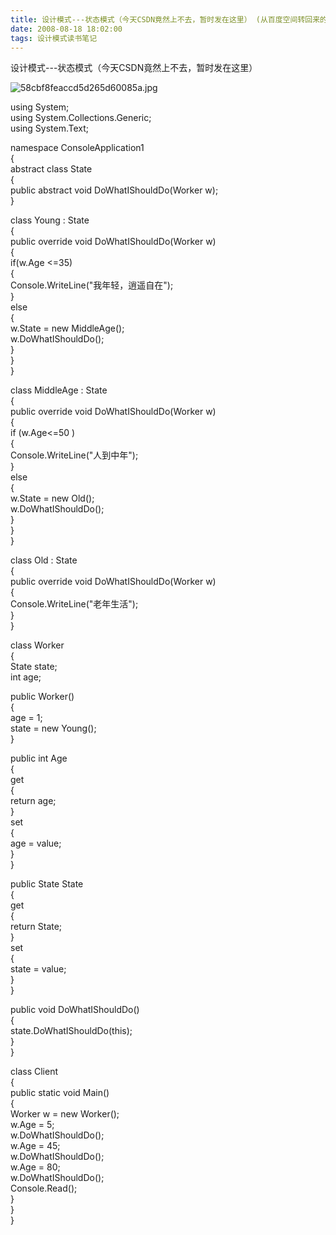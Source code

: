 ```yaml
---
title: 设计模式---状态模式（今天CSDN竟然上不去，暂时发在这里） (从百度空间转回来的)
date: 2008-08-18 18:02:00
tags: 设计模式读书笔记
---
```

设计模式---状态模式（今天CSDN竟然上不去，暂时发在这里）


![58cbf8feaccd5d265d60085a.jpg](http://hiphotos.baidu.com/yansuochonglou/pic/item/58cbf8feaccd5d265d60085a.jpg)

using System;  
using System.Collections.Generic;  
using System.Text;

namespace ConsoleApplication1  
{  
abstract class State  
{  
public abstract void DoWhatIShouldDo(Worker w);  
}

class Young : State  
{  
public override void DoWhatIShouldDo(Worker w)  
{  
if(w.Age <=35)  
{  
Console.WriteLine("我年轻，逍遥自在");  
}  
else  
{  
w.State = new MiddleAge();  
w.DoWhatIShouldDo();  
}  
}  
}

class MiddleAge : State  
{  
public override void DoWhatIShouldDo(Worker w)  
{  
if (w.Age<=50 )  
{  
Console.WriteLine("人到中年");  
}  
else  
{  
w.State = new Old();  
w.DoWhatIShouldDo();  
}  
}  
}

class Old : State  
{  
public override void DoWhatIShouldDo(Worker w)  
{  
Console.WriteLine("老年生活");  
}  
}

class Worker  
{  
State state;  
int age;

public Worker()  
{  
age = 1;  
state = new Young();  
}  
  
public int Age  
{  
get  
{  
return age;  
}  
set  
{  
age = value;  
}  
}

public State State  
{  
get  
{  
return State;  
}  
set  
{  
state = value;  
}  
}

public void DoWhatIShouldDo()  
{  
state.DoWhatIShouldDo(this);  
}  
}

class Client  
{  
public static void Main()  
{  
Worker w = new Worker();  
w.Age = 5;  
w.DoWhatIShouldDo();  
w.Age = 45;  
w.DoWhatIShouldDo();  
w.Age = 80;  
w.DoWhatIShouldDo();  
Console.Read();  
}  
}  
}



